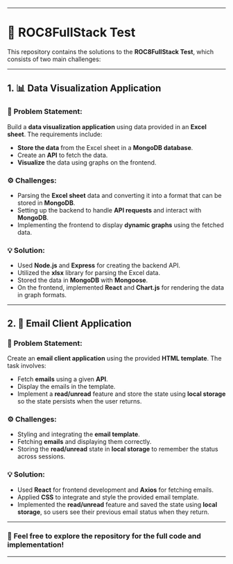 
---

# 🚀 ROC8FullStack Test

This repository contains the solutions to the **ROC8FullStack Test**, which consists of two main challenges:

---

## 1. **📊 Data Visualization Application**

### 📝 **Problem Statement:**
Build a **data visualization application** using data provided in an **Excel sheet**. The requirements include:
- **Store the data** from the Excel sheet in a **MongoDB database**.
- Create an **API** to fetch the data.
- **Visualize** the data using graphs on the frontend.

### ⚙️ **Challenges:**
- Parsing the **Excel sheet** data and converting it into a format that can be stored in **MongoDB**.
- Setting up the backend to handle **API requests** and interact with **MongoDB**.
- Implementing the frontend to display **dynamic graphs** using the fetched data.

### 💡 **Solution:**
- Used **Node.js** and **Express** for creating the backend API.
- Utilized the **xlsx** library for parsing the Excel data.
- Stored the data in **MongoDB** with **Mongoose**.
- On the frontend, implemented **React** and **Chart.js** for rendering the data in graph formats.

---

## 2. **📧 Email Client Application**

### 📝 **Problem Statement:**
Create an **email client application** using the provided **HTML template**. The task involves:
- Fetch **emails** using a given **API**.
- Display the emails in the template.
- Implement a **read/unread** feature and store the state using **local storage** so the state persists when the user returns.

### ⚙️ **Challenges:**
- Styling and integrating the **email template**.
- Fetching **emails** and displaying them correctly.
- Storing the **read/unread** state in **local storage** to remember the status across sessions.

### 💡 **Solution:**
- Used **React** for frontend development and **Axios** for fetching emails.
- Applied **CSS** to integrate and style the provided email template.
- Implemented the **read/unread** feature and saved the state using **local storage**, so users see their previous email status when they return.

---

### 🌟 **Feel free to explore the repository for the full code and implementation!**

---

